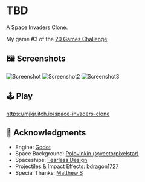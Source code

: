 # TBD
A Space Invaders Clone.

My game #3 of the [20 Games Challenge](https://20_games_challenge.gitlab.io/).

## 🖼️ Screenshots

![Screenshot](screenshots/Screenshot.png)
![Screenshot2](screenshots/Screenshot2.png)
![Screenshot3](screenshots/Screenshot3.png)

## 🕹️ Play

https://mjkjr.itch.io/space-invaders-clone

## 👋 Acknowledgments

- Engine: [Godot](https://godotengine.org/)
- Space Background: [Polovinkin (@vectorpixelstar)](https://vectorpixelstar.itch.io/)
- Spaceships: [Fearless Design](https://fearless-design.itch.io/)
- Projectiles & Impact Effects: [bdragon1727](https://bdragon1727.itch.io/)
- Special Thanks: [Matthew S](https://20_games_challenge.gitlab.io/)

